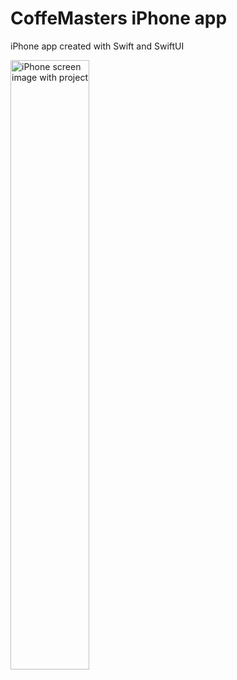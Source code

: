 # CoffeMasters iPhone app
iPhone app created with Swift and SwiftUI

<img src="https://github.com/user-attachments/assets/facabc8a-16be-4013-9672-5f27a7108660" alt="iPhone screen image with project" style="width:50%; height:auto;">
